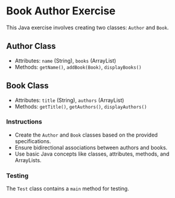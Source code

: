 # Book Author Exercise

This Java exercise involves creating two classes: `Author` and `Book`.

## Author Class

- Attributes: `name` (String), `books` (ArrayList<Book>)
- Methods: `getName()`, `addBook(Book)`, `displayBooks()`

## Book Class

- Attributes: `title` (String), `authors` (ArrayList<Author>)
- Methods: `getTitle()`, `getAuthors()`, `displayAuthors()`

### Instructions

- Create the `Author` and `Book` classes based on the provided specifications.
- Ensure bidirectional associations between authors and books.
- Use basic Java concepts like classes, attributes, methods, and ArrayLists.

### Testing

The `Test` class contains a `main` method for testing.
